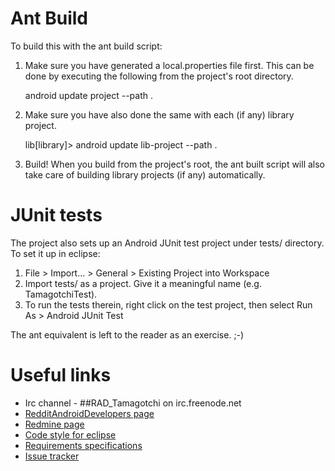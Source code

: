 # Ant Build
To build this with the ant build script:

1. Make sure you have generated a local.properties file first. This can be done by executing the following from the project's root directory.

    android update project --path .


2. Make sure you have also done the same with each (if any) library project.

    lib\[library]> android update lib-project --path .

3. Build! When you build from the project's root, the ant built script will also take care of building library projects (if any) automatically.

# JUnit tests
The project also sets up an Android JUnit test project under tests/ directory.
To set it up in eclipse:

1. File > Import... > General > Existing Project into Workspace
2. Import tests/ as a project. Give it a meaningful name (e.g. TamagotchiTest).
3. To run the tests therein, right click on the test project, then select
    Run As > Android JUnit Test

The ant equivalent is left to the reader as an exercise. ;-)

# Useful links
* Irc channel - ##RAD_Tamagotchi on irc.freenode.net
* [RedditAndroidDevelopers page](http://www.redditandroiddevelopers.com)
* [Redmine page](http://rad.lc8n.com/projects/tamagotchi)
* [Code style for eclipse](http://rad.lc8n.com/boards/5/topics/36)
* [Requirements specifications](https://docs.google.com/document/d/1sLDQkcoDs5xYPKr-luaSfaY2cG0M-Nm8a_jZ80wK-d0/edit)
* [Issue tracker](http://rad.lc8n.com/projects/tamagotchi/issues)